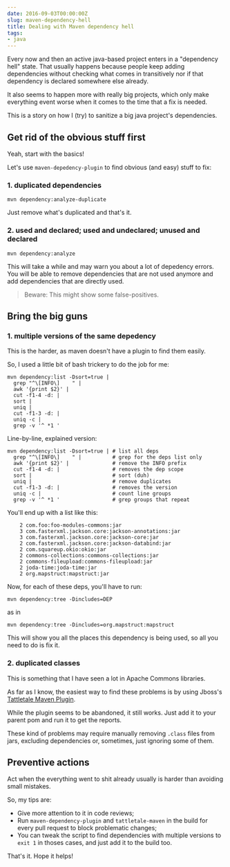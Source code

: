 ```yaml
---
date: 2016-09-03T00:00:00Z
slug: maven-dependency-hell
title: Dealing with Maven dependency hell
tags:
- java
---
```


Every now and then an active java-based project enters in a
"dependency hell" state. That usually happens because people keep adding
dependencies without checking what comes in transitively nor if that
dependency is declared somewhere else already.

<!--more-->

It also seems to happen more with really big projects, which only make
everything event worse when it comes to the time that a fix is needed.

This is a story on how I (try) to sanitize a big java project's dependencies.

## Get rid of the obvious stuff first

Yeah, start with the basics!

Let's use `maven-depedency-plugin` to find obvious (and easy) stuff to fix:

### 1. duplicated dependencies

```console
mvn dependency:analyze-duplicate
```

Just remove what's duplicated and that's it.

### 2. used and declared; used and undeclared; unused and declared

```console
mvn dependency:analyze
```

This will take a while and may warn you about a lot of depedency errors.
You will be able to remove dependencies that are not used anymore and
add dependencies that are directly used.

> Beware: This might show some false-positives.

## Bring the big guns

### 1. multiple versions of the same depedency

This is the harder, as maven doesn't have a plugin to find them easily.

So, I used a little bit of bash trickery to do the job for me:

```console
mvn dependency:list -Dsort=true |
  grep "^\[INFO\]    " |
  awk '{print $2}' |
  cut -f1-4 -d: |
  sort |
  uniq |
  cut -f1-3 -d: |
  uniq -c |
  grep -v '^ *1 '
```

Line-by-line, explained version:

```console
mvn dependency:list -Dsort=true | # list all deps
  grep "^\[INFO\]    " |          # grep for the deps list only
  awk '{print $2}' |              # remove the INFO prefix
  cut -f1-4 -d: |                 # removes the dep scope
  sort |                          # sort (duh)
  uniq |                          # remove duplicates
  cut -f1-3 -d: |                 # removes the version
  uniq -c |                       # count line groups
  grep -v '^ *1 '                 # grep groups that repeat
```

You'll end up with a list like this:

```
    2 com.foo:foo-modules-commons:jar
    3 com.fasterxml.jackson.core:jackson-annotations:jar
    3 com.fasterxml.jackson.core:jackson-core:jar
    2 com.fasterxml.jackson.core:jackson-databind:jar
    2 com.squareup.okio:okio:jar
    2 commons-collections:commons-collections:jar
    2 commons-fileupload:commons-fileupload:jar
    2 joda-time:joda-time:jar
    2 org.mapstruct:mapstruct:jar
```

Now, for each of these deps, you'll have to run:

```console
mvn dependency:tree -Dincludes=DEP
```

as in

```console
mvn dependency:tree -Dincludes=org.mapstruct:mapstruct
```

This will show you all the places this dependency is being used, so all you
need to do is fix it.

### 2. duplicated classes

This is something that I have seen a lot in Apache Commons libraries.

As far as I know, the easiest way to find these problems is by using Jboss's
[Tattletale Maven Plugin](http://docs.jboss.org/tattletale/userguide/1.2/en-US/html/maven.html).

While the plugin seems to be abandoned, it still works. Just add it to your
parent pom and run it to get the reports.

These kind of problems may require manually removing `.class` files from jars,
excluding dependencies or, sometimes, just ignoring some of them.

## Preventive actions

Act when the everything went to shit already usually is harder than
avoiding small mistakes.

So, my tips are:

- Give more attention to it in code reviews;
- Run `maven-dependency-plugin` and `tattletale-maven` in the build for
  every pull request to block problematic changes;
- You can tweak the script to find dependencies with multiple versions to
  `exit 1` in thoses cases, and just add it to the build too.

That's it. Hope it helps!
